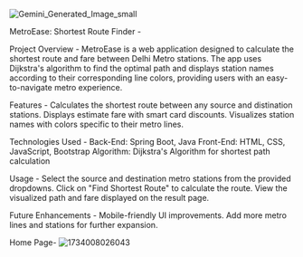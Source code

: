![Gemini_Generated_Image_small](https://github.com/user-attachments/assets/4f7f1a5f-de2d-450b-b735-eb843ef5b0d7)


MetroEase: Shortest Route Finder - 

Project Overview - 
MetroEase is a web application designed to calculate the shortest route and fare between Delhi Metro stations. The app uses Dijkstra's algorithm to find the optimal path and displays station names according to their corresponding line colors, providing users with an easy-to-navigate metro experience.

Features - 
Calculates the shortest route between any source and distination stations.
Displays estimate fare with smart card discounts.
Visualizes station names with colors specific to their metro lines.

Technologies Used - 
Back-End: Spring Boot, Java
Front-End: HTML, CSS, JavaScript, Bootstrap
Algorithm: Dijkstra's Algorithm for shortest path calculation

Usage - 
Select the source and destination metro stations from the provided dropdowns.
Click on "Find Shortest Route" to calculate the route.
View the visualized path and fare displayed on the result page.

Future Enhancements - 
Mobile-friendly UI improvements.
Add more metro lines and stations for further expansion.

Home Page-
![1734008026043](https://github.com/user-attachments/assets/79b47913-ab7a-4a5e-9dbf-02f9f6c1ece8)
